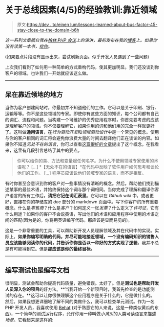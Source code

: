# 关于总线因素(4/5)的经验教训:靠近领域

> 原文:[https://dev . to/einen lum/lessons-learned-about-bus-factor-45-stay-close-to-the-domain-b6h](https://dev.to/einenlum/lessons-learned-about-bus-factor-45-stay-close-to-the-domain-b6h)

*这一系列文章摘自我在[柏林 PHP 会议](https://twitter.com/bephpug)上的演讲，最初发布在我的[博客](https://www.einenlum.com)上。如果你没有读第一本书，[给你](https://www.einenlum.com/articles/bus-factor-1)。*

(如果要点片段没有显示出来，尝试刷新页面。似乎开发人员遇到了一些问题)

上次我们看到了如何用一种简单的方式重构代码，使其更加明显。我们还没谈到你客户的领域。也许我们一开始就应该这么做。

* * *

## [](#stay-close-to-the-domain)呆在靠近领地的地方

当你为客户创建网站时，你最初并不知道他们的工作。它可以是关于印刷、银行、运输等等。你不是这些领域的专家。即使你有这些方面的知识，每个公司都有自己的词汇、流程和问题。当构建一个可维护的优秀应用程序时，你首先要考虑的应该是理解客户的领域。你不仅要理解它，如果你用的词和他们用的完全一样就更好了。这叫做**通用语言**，在*行为驱动开发*和*领域驱动设计*中是一个常见的概念。使用与你的客户相同的词汇将会避免你浪费大量的时间去翻译他们正在谈论的内容。如果你不知道*无处不在的语言*，你可以查看[这篇很好的文章](http://www.jamesshore.com/Agile-Book/ubiquitous_language.html)提出了这个概念。在我看来，这里有几段引言总结了其中的要点。

> 你可以给你的类、方法和变量起任何名字。为什么不使用领域专家使用的术语呢？
> […]
> *【无处不在的语言】*在代码中反映了软件用户如何思考和谈论他们的工作。
> […]
> 程序员应该说他们领域专家的语言，而不是相反。

有时你甚至会意识到你的客户对一些事情没有清晰的概念。然后，帮助他们找到描述某事的最佳术语，并始终保持这个词与那个词相同。当你完成了理解和翻译你客户语言的所有工作后，**请把它记在词汇表里**。它可以在 *Github* wiki 中，或者更好，直接在你的存储库的 *doc* 部分的 markdown 页面中。写下你客户的所有重要概念。什么是*零售商*？什么是*客户*？如何定义一张*发票*？什么定义了*许可证*，它有什么用途？如果你的客户不会说英语，写出他们的术语和应用程序中使用的术语之间的匹配(因为是的，你将用英语编写代码。那应该是显而易见的)。

这是一个非常重要的工具，可以帮助新开发人员理解领域及其在代码中的实现。实际上，**如果你编写明确的代码，并尽可能地接近领域，一个没有编码知识的销售人员应该能够阅读你的代码，并告诉你你是否以一种好的方式实现了逻辑**。我并不总是有可能得到它。但是**那应该是你的最终目标。**

* * *

## 编写测试也是编写文档

很明显，测试会帮助你提高代码质量，避免错误。太好了。但是**测试也是帮助开发人员深入你的项目**的好方法。**当我开始一个新项目时，我首先检查的是功能测试的存在。**这可以让你很快理解这个应用程序是关于什么的，它是做什么的。然后，如果我想更详细地了解不同的类做什么，我可以检查单元测试。作为一名 PHP 开发人员，我喜欢使用 [Behat](http://behat.org/en/latest/) (对于熟悉它的人来说，这是一种类似黄瓜的东西)，一个简单的测试运行程序，允许你用一种叫做*小黄瓜*的人类可读语言来描述*场景*。它看起来是这样的: